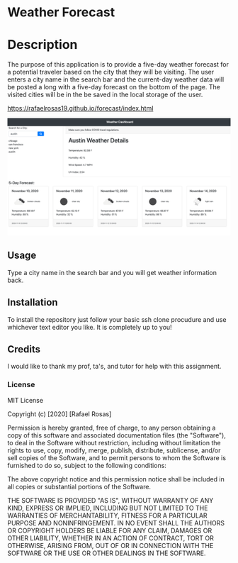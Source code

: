 # Weather Forecast

# Description

The purpose of this application is to provide a five-day weather forecast for a potential traveler based on the city that they will be visiting. The user enters a city name in the search bar and the current-day weather data will be posted a long with a five-day forecast on the bottom of the page. The visited cities will be in the be saved in the local storage of the user. 

https://rafaelrosas19.github.io/forecast/index.html

![Weather Dashboard](/weather_dashboard.png)

## Usage 

Type a city name in the search bar and you will get weather information back. 

## Installation

To install the repository just follow your basic ssh clone procudure and use whichever text editor you like. It is completely up to you!

## Credits

I would like to thank my prof, ta's, and tutor for help with this assignment. 

### License

MIT License

Copyright (c) [2020] [Rafael Rosas]

Permission is hereby granted, free of charge, to any person obtaining a copy of this software and associated documentation files (the "Software"), to deal in the Software without restriction, including without limitation the rights to use, copy, modify, merge, publish, distribute, sublicense, and/or sell copies of the Software, and to permit persons to whom the Software is furnished to do so, subject to the following conditions:

The above copyright notice and this permission notice shall be included in all copies or substantial portions of the Software.

THE SOFTWARE IS PROVIDED "AS IS", WITHOUT WARRANTY OF ANY KIND, EXPRESS OR IMPLIED, INCLUDING BUT NOT LIMITED TO THE WARRANTIES OF MERCHANTABILITY, FITNESS FOR A PARTICULAR PURPOSE AND NONINFRINGEMENT. IN NO EVENT SHALL THE AUTHORS OR COPYRIGHT HOLDERS BE LIABLE FOR ANY CLAIM, DAMAGES OR OTHER LIABILITY, WHETHER IN AN ACTION OF CONTRACT, TORT OR OTHERWISE, ARISING FROM, OUT OF OR IN CONNECTION WITH THE SOFTWARE OR THE USE OR OTHER DEALINGS IN THE SOFTWARE.
